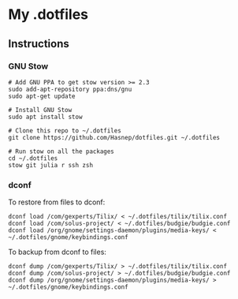 # My .dotfiles

## Instructions

### GNU Stow

```shell
# Add GNU PPA to get stow version >= 2.3
sudo add-apt-repository ppa:dns/gnu
sudo apt-get update

# Install GNU Stow
sudo apt install stow

# Clone this repo to ~/.dotfiles
git clone https://github.com/Hasnep/dotfiles.git ~/.dotfiles

# Run stow on all the packages
cd ~/.dotfiles
stow git julia r ssh zsh
```

### dconf

To restore from files to dconf:

```shell
dconf load /com/gexperts/Tilix/ < ~/.dotfiles/tilix/tilix.conf
dconf load /com/solus-project/ < ~/.dotfiles/budgie/budgie.conf
dconf load /org/gnome/settings-daemon/plugins/media-keys/ < ~/.dotfiles/gnome/keybindings.conf
```

To backup from dconf to files:

```shell
dconf dump /com/gexperts/Tilix/ > ~/.dotfiles/tilix/tilix.conf
dconf dump /com/solus-project/ > ~/.dotfiles/budgie/budgie.conf
dconf dump /org/gnome/settings-daemon/plugins/media-keys/ > ~/.dotfiles/gnome/keybindings.conf 
```
